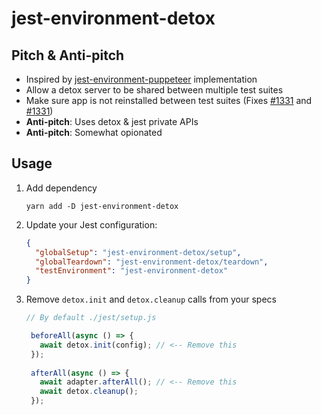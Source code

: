 # jest-environment-detox

## Pitch & Anti-pitch

- Inspired by [jest-environment-puppeteer](https://github.com/smooth-code/jest-puppeteer/tree/master/packages/jest-environment-puppeteer) implementation
- Allow a detox server to be shared between multiple test suites
- Make sure app is not reinstalled between test suites (Fixes [#1331](https://github.com/wix/Detox/issues/1279) and [#1331](https://github.com/wix/Detox/issues/1331))
- **Anti-pitch**: Uses detox & jest private APIs
- **Anti-pitch**: Somewhat opionated


## Usage

1. Add dependency

	```
	yarn add -D jest-environment-detox
	```

1. Update your Jest configuration:

	```json
	{
	  "globalSetup": "jest-environment-detox/setup",
	  "globalTeardown": "jest-environment-detox/teardown",
	  "testEnvironment": "jest-environment-detox"
	}
	```

1. Remove `detox.init` and `detox.cleanup` calls from your specs

	```js
	// By default ./jest/setup.js

	 beforeAll(async () => {
	   await detox.init(config); // <-- Remove this
	 });
	 	 
	 afterAll(async () => {
	   await adapter.afterAll(); // <-- Remove this
	   await detox.cleanup();
	 });
	```

